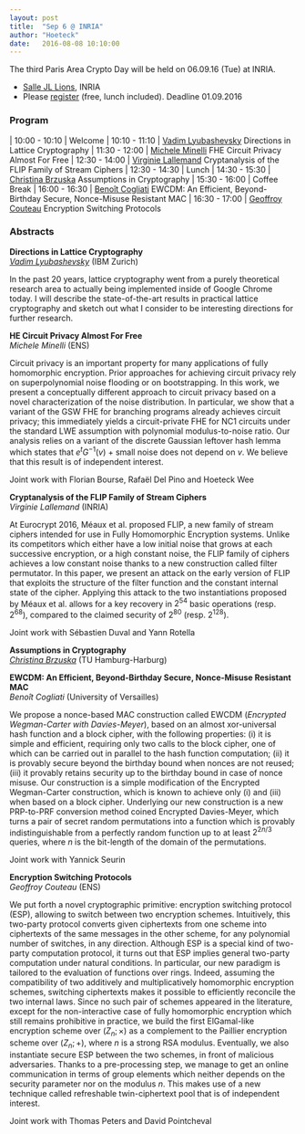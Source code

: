 ```yaml
---
layout: post
title:  "Sep 6 @ INRIA"
author: "Hoeteck"
date:   2016-08-08 10:10:00
---
```


The third Paris Area Crypto Day will be held on 06.09.16 (Tue) at
INRIA.

* [Salle JL Lions](https://www.inria.fr/en/centre/paris/overview/how-to-reach-us), INRIA
* Please [register](https://docs.google.com/forms/d/1q8oqAj31ODGjPV00q8bE6p4GMFHZgBXO6-V3p9Zc-No/) (free, lunch included). Deadline 01.09.2016

### Program

| 10:00&nbsp;-&nbsp;10:10 | Welcome
| 10:10 - 11:10 | [Vadim Lyubashevsky](#VL) Directions in Lattice Cryptography
| 11:30 - 12:00 | [Michele Minelli](#MM) FHE Circuit Privacy Almost For Free 
| 12:30 - 14:00 | [Virginie Lallemand](#VLa) Cryptanalysis of the FLIP Family of Stream Ciphers
| 12:30 - 14:30 | Lunch 
| 14:30 - 15:30 | [Christina Brzuska](#CB) Assumptions in Cryptography
| 15:30 - 16:00 | Coffee Break
| 16:00 - 16:30 | [Benoît Cogliati](#BC) EWCDM: An Efficient, Beyond-Birthday Secure, Nonce-Misuse Resistant MAC
| 16:30 - 17:00 | [Geoffroy Couteau](#GC) Encryption Switching Protocols

### Abstracts

**<a name="VL"></a>Directions in Lattice Cryptography**<br>
*[Vadim Lyubashevsky](http://researcher.ibm.com/researcher/view.php?person=zurich-VAD)* (IBM Zurich)

In the past 20 years, lattice cryptography went from a purely
theoretical research area to actually being implemented inside of
Google Chrome today.  I will describe the state-of-the-art results in
practical lattice cryptography and sketch out what I consider to be
interesting directions for further research.

**<a name="MM"></a>HE Circuit Privacy Almost For Free**<br>
*Michele Minelli* (ENS)

Circuit privacy is an important property for many applications of
fully homomorphic encryption. Prior approaches for achieving circuit
privacy rely on superpolynomial noise flooding or on bootstrapping. In
this work, we present a conceptually different approach to circuit
privacy based on a novel characterization of the noise
distribution. In particular, we show that a variant of the GSW FHE for
branching programs already achieves circuit privacy; this immediately
yields a circuit-private FHE for NC1 circuits under the standard LWE
assumption with polynomial modulus-to-noise ratio. Our analysis relies
on a variant of the discrete Gaussian leftover hash lemma which states
that $e^t G^{−1}(v)$ + small noise does not depend on $v$. We believe
that this result is of independent interest.

Joint work with Florian Bourse, Rafaël Del Pino and Hoeteck Wee

**<a name="VLa"></a>Cryptanalysis of the FLIP Family of Stream Ciphers**<br>
*Virginie Lallemand* (INRIA)

At Eurocrypt 2016, Méaux et al. proposed FLIP, a new family of stream
ciphers intended for use in Fully Homomorphic Encryption
systems. Unlike its competitors which either have a low initial noise
that grows at each successive encryption, or a high constant noise,
the FLIP family of ciphers achieves a low constant noise thanks to a
new construction called filter permutator. In this paper, we present
an attack on the early version of FLIP that exploits the structure of
the filter function and the constant internal state of the
cipher. Applying this attack to the two instantiations proposed by
Méaux et al. allows for a key recovery in $2^{54}$ basic operations
(resp. $2^{68}$), compared to the claimed security of $2^{80}$
(resp. $2^{128}$).

Joint work with Sébastien Duval and Yann Rotella

**<a name="CB"></a>Assumptions in Cryptography**<br>
*[Christina Brzuska](http://christinabrzuska.de/)* (TU Hamburg-Harburg)

**<a name="BC"></a>EWCDM: An Efficient, Beyond-Birthday Secure, Nonce-Misuse Resistant MAC**<br>
*Benoît Cogliati* (University of Versailles)

We propose a nonce-based MAC construction called EWCDM (*Encrypted
Wegman-Carter with Davies-Meyer*), based on an almost xor-universal
hash function and a block cipher, with the following properties: (i)
it is simple and efficient, requiring only two calls to the block
cipher, one of which can be carried out in parallel to the hash
function computation; (ii) it is provably secure beyond the birthday
bound when nonces are not reused; (iii) it provably retains security
up to the birthday bound in case of nonce misuse. Our construction is
a simple modification of the Encrypted Wegman-Carter construction,
which is known to achieve only (i) and (iii) when based on a block
cipher. Underlying our new construction is a new PRP-to-PRF conversion
method coined Encrypted Davies-Meyer, which turns a pair of secret
random permutations into a function which is provably
indistinguishable from a perfectly random function up to at least
$2^{2n/3}$ queries, where $n$ is the bit-length of the domain of the
permutations.

Joint work with Yannick Seurin

**<a name="GC"></a>Encryption Switching Protocols**<br>
*Geoffroy Couteau* (ENS)

We put forth a novel cryptographic primitive: encryption switching
protocol (ESP), allowing to switch between two encryption
schemes. Intuitively, this two-party protocol converts given
ciphertexts from one scheme into ciphertexts of the same messages in
the other scheme, for any polynomial number of switches, in any
direction. Although ESP is a special kind of two-party computation
protocol, it turns out that ESP implies general two-party computation
under natural conditions. In particular, our new paradigm is tailored
to the evaluation of functions over rings. Indeed, assuming the
compatibility of two additively and multiplicatively homomorphic
encryption schemes, switching ciphertexts makes it possible to
efficiently reconcile the two internal laws. Since no such pair of
schemes appeared in the literature, except for the non-interactive
case of fully homomorphic encryption which still remains prohibitive
in practice, we build the first ElGamal-like encryption scheme over
$(Z_n;\times)$ as a complement to the Paillier encryption scheme over $(Z_n;+)$,
where $n$ is a strong RSA modulus. Eventually, we also instantiate
secure ESP between the two schemes, in front of malicious
adversaries. Thanks to a pre-processing step, we manage to get an
online communication in terms of group elements which neither depends
on the security parameter nor on the modulus $n$. This makes use of a
new technique called refreshable twin-ciphertext pool that is of
independent interest.

Joint work with Thomas Peters and David Pointcheval
